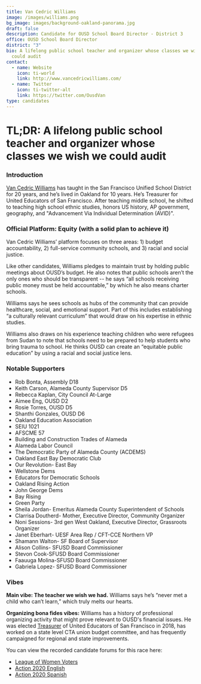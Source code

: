 ```yaml
---
title: Van Cedric Williams
image: /images/williams.png
bg_image: images/background-oakland-panorama.jpg
draft: false
description: Candidate for OUSD School Board Director - District 3
office: OUSD School Board Director
district: "3"
bio: A lifelong public school teacher and organizer whose classes we wish we
  could audit
contact:
  - name: Website
    icon: ti-world
    link: http://www.vancedricwilliams.com/
  - name: Twitter
    icon: ti-twitter-alt
    link: https://twitter.com/OusdVan
type: candidates
---
```

# TL;DR: A lifelong public school teacher and organizer whose classes we wish we could audit

### Introduction

[Van Cedric Williams](http://www.vancedricwilliams.com/) has taught in the San Francisco Unified School District for 20 years, and he’s lived in Oakland for 10 years. He’s Treasurer for United Educators of San Francisco. After teaching middle school, he shifted to teaching high school ethnic studies, honors US history, AP government, geography, and "Advancement Via Individual Determination (AVID)".

### Official Platform: Equity (with a solid plan to achieve it)

Van Cedric Williams’ platform focuses on three areas: 1) budget accountability, 2) full-service community schools, and 3) racial and social justice.

Like other candidates, Williams pledges to maintain trust by holding public meetings about OUSD’s budget. He also notes that public schools aren’t the only ones who should be transparent -- he says “all schools receiving public money must be held accountable,” by which he also means charter schools.

Williams says he sees schools as hubs of the community that can provide healthcare, social, and emotional support. Part of this includes establishing “a culturally relevant curriculum” that would draw on his expertise in ethnic studies.

Williams also draws on his experience teaching children who were refugees from Sudan to note that schools need to be prepared to help students who bring trauma to school. He thinks OUSD can create an “equitable public education” by using a racial and social justice lens.

### Notable Supporters

* Rob Bonta, Assembly D18
* Keith Carson, Alameda County Supervisor D5
* Rebecca Kaplan, City Council At-Large
* Aimee Eng, OUSD D2
* Rosie Torres, OUSD D5
* Shanthi Gonzales, OUSD D6
* Oakland Education Association
* SEIU 1021
* AFSCME 57
* Building and Construction Trades of Alameda
* Alameda Labor Council
* The Democratic Party of Alameda County (ACDEMS)
* Oakland East Bay Democratic Club
* Our Revolution- East Bay
* Wellstone Dems
* Educators for Democratic Schools
* Oakland Rising Action
* John George Dems
* Bay Rising
* Green Party
* Sheila Jordan- Emeritus Alameda County Superintendent of Schools
* Clarrisa Doutherd- Mother, Executive Director, Community Organizer
* Noni Sessions- 3rd gen West Oakland, Executive Director, Grassroots Organizer
* Janet Eberhart- UESF Area Rep / CFT-CCE Northern VP
* Shamann Walton- SF Board of Supervisor
* Alison Collins- SFUSD Board Commissioner
* Stevon Cook-SFUSD Board Commissioner
* Faauuga Molina-SFUSD Board Commissioner
* Gabriela Lopez- SFUSD Board Commissioner

### Vibes

**Main vibe: The teacher we wish we had.** Williams says he’s “never met a child who can’t learn,” which truly melts our hearts.

**Organizing bona fides vibes:** Williams has a history of professional organizing activity that might prove relevant to OUSD's financial issues. He was elected [Treasurer](https://www.uesf.org/staff/van-cedric-williams/) of United Educators of San Francisco in 2018, has worked on a state level CTA union budget committee, and has frequently campaigned for regional and state improvements.

You can view the recorded candidate forums for this race here:

* [League of Women Voters](https://my.lwv.org/california/oakland/candidate-forums-info-november-2020)
* [Action 2020 English](https://www.facebook.com/watch/live/?v=676944742856563&ref=external)
* [Action 2020 Spanish](https://www.youtube.com/watch?v=G4FnN_A9ek8)